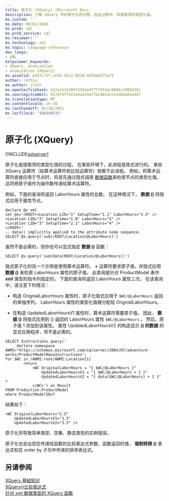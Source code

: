 ```yaml
---
title: 原子化 (XQuery) |Microsoft Docs
description: 了解 XQuery 中的原子化的过程，在此过程中，将提取项的类型化值。
ms.custom: ''
ms.date: 08/01/2016
ms.prod: sql
ms.prod_service: sql
ms.reviewer: ''
ms.technology: xml
ms.topic: language-reference
dev_langs:
- XML
helpviewer_keywords:
- XQuery, atomization
- atomization [XQuery]
ms.assetid: e3d7cf2f-c6fb-43c2-8538-4470a6375af5
author: rothja
ms.author: jroth
ms.openlocfilehash: e12ac51b38073363edf7774f4ac8046c1985b38c
ms.sourcegitcommit: 917df4ffd22e4a229af7dc481dcce3ebba0aa4d7
ms.translationtype: MT
ms.contentlocale: zh-CN
ms.lasthandoff: 02/10/2021
ms.locfileid: "100340535"
---
```

# <a name="atomization-xquery"></a>原子化 (XQuery)
[!INCLUDE[sqlserver](../includes/applies-to-version/sqlserver.md)]

  原子化是提取项的类型化值的过程。 在某些环境下，此进程是隐式进行的。 某些 XQuery 运算符（如算术运算符和比较运算符）依赖于此进程。 例如，将算术运算符直接应用于节点时，将首先通过隐式调用 [数据函数](../xquery/data-accessor-functions-data-xquery.md)来检索节点的类型化值。 这将把原子值作为操作数传递给算术运算符。  
  
 例如，下面的查询将返回 LaborHours 属性的总数。 在这种情况下， **数据 ()** 将隐式应用于属性节点。  
  
```  
declare @x xml  
set @x='<ROOT><Location LID="1" SetupTime="1.1" LaborHours="3.3" />  
<Location LID="2" SetupTime="1.0" LaborHours="5" />  
<Location LID="3" SetupTime="2.1" LaborHours="4" />  
</ROOT>'  
-- data() implicitly applied to the attribute node sequence.  
SELECT @x.query('sum(/ROOT/Location/@LaborHours)')  
```  
  
 虽然不是必需的，但你也可以显式指定 **数据 ()** 函数：  
  
```  
SELECT @x.query('sum(data(ROOT/Location/@LaborHours))')  
```  
  
 隐式原子化的另一个示例是使用算术运算符。 **+** 运算符要求原子值，并隐式应用 **数据 ()** 来检索 LaborHours 属性的原子值。 此查询是针对 ProductModel 表中 **xml** 类型的指令列指定的。 下面的查询将返回 LaborHours 属性三次。 在该查询中，请注意下列情况：  
  
-   构造 OrignialLaborHours 属性时，原子化隐式应用于 `$WC/@LaborHours` 返回的单独序列。 LaborHours 属性的类型化值被分配给 OrignialLaborHours。  
  
-   在构造 UpdatedLaborHoursV1 属性时，算术运算符需要原子值。 因此， **数据 ()** 将隐式应用到 () 返回的 LaborHours 属性 `$WC/@LaborHours` 。 然后，原子值 1 添加到该属性。 属性 UpdatedLaborHoursV2 的构造显示 **() 的数据** 的显式应用程序，但不是必需的。  
  
```  
SELECT Instructions.query('  
     declare namespace AWMI="https://schemas.microsoft.com/sqlserver/2004/07/adventure-works/ProductModelManuInstructions";  
for $WC in /AWMI:root/AWMI:Location[1]  
        return  
            <WC OriginalLaborHours = "{ $WC/@LaborHours }"  
                UpdatedLaborHoursV1 = "{ $WC/@LaborHours + 1 }"   
                UpdatedLaborHoursV2 = "{ data($WC/@LaborHours) + 1 }" >  
            </WC>') as Result  
FROM Production.ProductModel  
where ProductModelID=7  
```  
  
 结果如下：  
  
```  
<WC OriginalLaborHours="2.5"   
    UpdatedLaborHoursV1="3.5"   
    UpdatedLaborHoursV2="3.5" />  
```  
  
 原子化将导致简单类型、空集、静态类型的实例错误。  
  
 原子化也会出现在传递给函数的比较表达式参数、函数返回的值、 **强制转换 ()** 表达式和在 order by 子句中传递的排序表达式。  
  
## <a name="see-also"></a>另请参阅  
 [XQuery 基础知识](../xquery/xquery-basics.md)   
 [XQuery&#41;&#40;比较表达式 ](../xquery/comparison-expressions-xquery.md)   
 [针对 xml 数据类型的 XQuery 函数](../xquery/xquery-functions-against-the-xml-data-type.md)  
  
  
